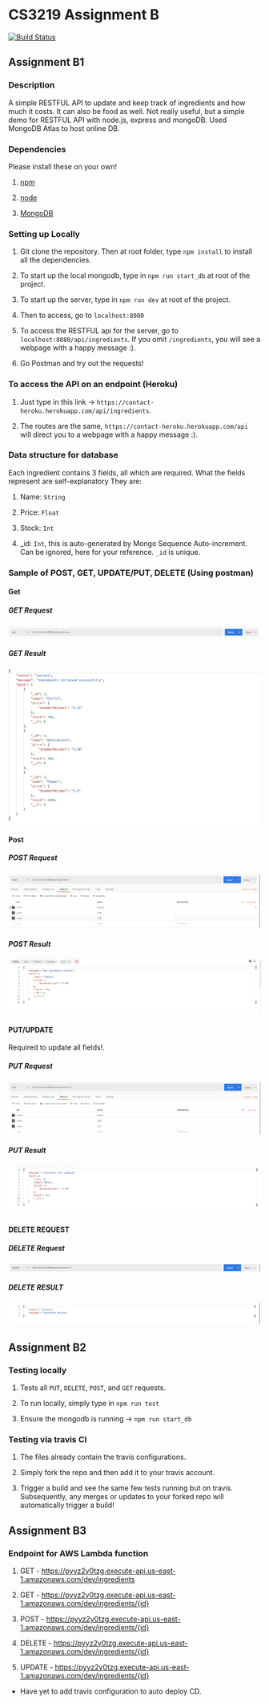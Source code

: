 # CS3219 Assignment B

[![Build Status](https://travis-ci.org/kester-ng/Assignment-2.svg?branch=master)](https://travis-ci.org/kester-ng/Assignment-2)

## Assignment B1

### Description

A simple RESTFUL API to update and keep track of ingredients and how much it costs. It can also be food as well. Not really useful, but a simple demo for RESTFUL API with node.js, express and mongoDB. Used MongoDB Atlas to host online DB.

### Dependencies

Please install these on your own!

1. [npm](https://www.npmjs.com/get-npm)

2. [node](https://nodejs.org/en/download/)

3. [MongoDB](https://docs.mongodb.com/manual/installation/)


### Setting up Locally

1. Git clone the repository. Then at root folder, type `npm install` to install all the dependencies.

2. To start up the local mongodb, type in `npm run start_db` at root of the project.

3. To start up the server, type in `npm run dev` at root of the project.

4. Then to access, go to `localhost:8080`

5. To access the RESTFUL api for the server, go to `localhost:8080/api/ingredients`. If you omit `/ingredients`, you will see a webpage with a happy message :).

6. Go Postman and try out the requests!

### To access the API on an endpoint (Heroku)

1. Just type in this link -> `https://contact-heroku.herokuapp.com/api/ingredients`.

2. The routes are the same, `https://contact-heroku.herokuapp.com/api` will direct you to a webpage with a happy message :).
 
### Data structure for database

Each ingredient contains 3 fields, all which are required. What the fields represent are self-explanatory They are:

1. Name: `String`

2. Price: `Float`

3. Stock: `Int`

4. _id: `Int`, this is auto-generated by Mongo Sequence Auto-increment. Can be ignored, here for your reference. `_id` is unique.

### Sample of POST, GET, UPDATE/PUT, DELETE (Using postman)

#### Get

##### GET Request

![Header](images/get_header.png)

##### GET Result

![Result](images/get_result.png)

#### Post

##### POST Request

![Header](images/post_header.png)

##### POST Result

![Result](images/post_result.png)

#### PUT/UPDATE

Required to update all fields!.

##### PUT Request

![Header](images/put_header.png)

##### PUT Result

![Result](images/put_result.png)

#### DELETE REQUEST

##### DELETE Request

![Header](images/delete_header.png)

##### DELETE RESULT

![Header](images/delete_result.png)

## Assignment B2

### Testing locally

1. Tests all `PUT`, `DELETE`, `POST`, and `GET` requests.

2. To run locally, simply type in `npm run test`

3. Ensure the mongodb is running -> `npm run start_db`

### Testing via travis CI

1. The files already contain the travis configurations.

2. Simply fork the repo and then add it to your travis account.

3. Trigger a build and see the same few tests running but on travis. Subsequently, any merges or updates to your forked repo will automatically trigger a build!

## Assignment B3

### Endpoint for AWS Lambda function

1. GET - https://pyyz2y0tzg.execute-api.us-east-1.amazonaws.com/dev/ingredients

2. GET - https://pyyz2y0tzg.execute-api.us-east-1.amazonaws.com/dev/ingredients/{id}

3. POST - https://pyyz2y0tzg.execute-api.us-east-1.amazonaws.com/dev/ingredients/{id}

4. DELETE - https://pyyz2y0tzg.execute-api.us-east-1.amazonaws.com/dev/ingredients/{id}

5. UPDATE - https://pyyz2y0tzg.execute-api.us-east-1.amazonaws.com/dev/ingredients/{id}

- Have yet to add travis configuration to auto deploy CD.
